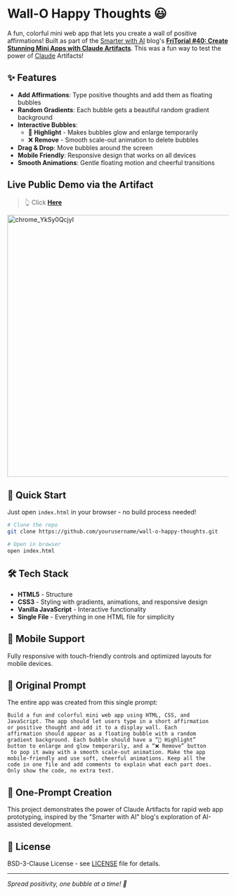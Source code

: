 # Wall-O Happy Thoughts 😃

A fun, colorful mini web app that lets you create a wall of positive affirmations! Built as part of the [Smarter with AI](https://www.smarterwithai.news/) blog's [**FriTorial #40: Create Stunning Mini Apps with Claude Artifacts**](https://www.smarterwithai.news/p/fritorial-40-create-stunning-mini-apps-with-claude-artifact). This was a fun way to test the power of [Claude](https://claude.ai/) Artifacts!

## ✨ Features

- **Add Affirmations**: Type positive thoughts and add them as floating bubbles
- **Random Gradients**: Each bubble gets a beautiful random gradient background
- **Interactive Bubbles**: 
  - 💫 **Highlight** - Makes bubbles glow and enlarge temporarily
  - ❌ **Remove** - Smooth scale-out animation to delete bubbles
- **Drag & Drop**: Move bubbles around the screen
- **Mobile Friendly**: Responsive design that works on all devices
- **Smooth Animations**: Gentle floating motion and cheerful transitions

## Live Public Demo via the Artifact

> 👆 Click [**Here**](https://claude.ai/public/artifacts/7b106b87-42ab-41ee-b263-fccc85471d6e)

<img width="933" height="595" alt="chrome_YkSy0QcjyI" src="https://github.com/user-attachments/assets/ed005d41-92e9-4ab0-bbd1-1c66bc5dcdd3" />

## 🚀 Quick Start

Just open `index.html` in your browser - no build process needed!

```bash
# Clone the repo
git clone https://github.com/yourusername/wall-o-happy-thoughts.git

# Open in browser
open index.html
```

## 🛠️ Tech Stack

- **HTML5** - Structure
- **CSS3** - Styling with gradients, animations, and responsive design
- **Vanilla JavaScript** - Interactive functionality
- **Single File** - Everything in one HTML file for simplicity

## 📱 Mobile Support

Fully responsive with touch-friendly controls and optimized layouts for mobile devices.

## 📝 Original Prompt

The entire app was created from this single prompt:

```
Build a fun and colorful mini web app using HTML, CSS, and
JavaScript. The app should let users type in a short affirmation
or positive thought and add it to a display wall. Each
affirmation should appear as a floating bubble with a random
gradient background. Each bubble should have a “💫 Highlight”
button to enlarge and glow temporarily, and a “❌ Remove” button
 to pop it away with a smooth scale-out animation. Make the app
mobile-friendly and use soft, cheerful animations. Keep all the
code in one file and add comments to explain what each part does.
Only show the code, no extra text.
```

## 🎨 One-Prompt Creation

This project demonstrates the power of Claude Artifacts for rapid web app prototyping, inspired by the "Smarter with AI" blog's exploration of AI-assisted development.

## 📄 License

BSD-3-Clause License - see [LICENSE](LICENSE) file for details.


---

*Spread positivity, one bubble at a time! 🫧*
